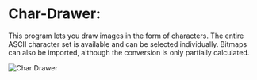 # Char-Drawer:

This program lets you draw images in the form of characters.
The entire ASCII character set is available and can be selected individually. Bitmaps can also be imported, although the conversion is only partially calculated.

![Char Drawer](https://github.com/user-attachments/assets/46074b6e-ebcd-4ef4-b552-3d81f9c15f9b)
